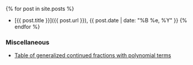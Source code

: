 {% for post in site.posts %}	
* [{{ post.title }}]({{ post.url }}), {{ post.date | date: "%B %e, %Y" }}
{% endfor %}

### Miscellaneous

* [Table of generalized continued fractions with polynomial terms](/polygcf)